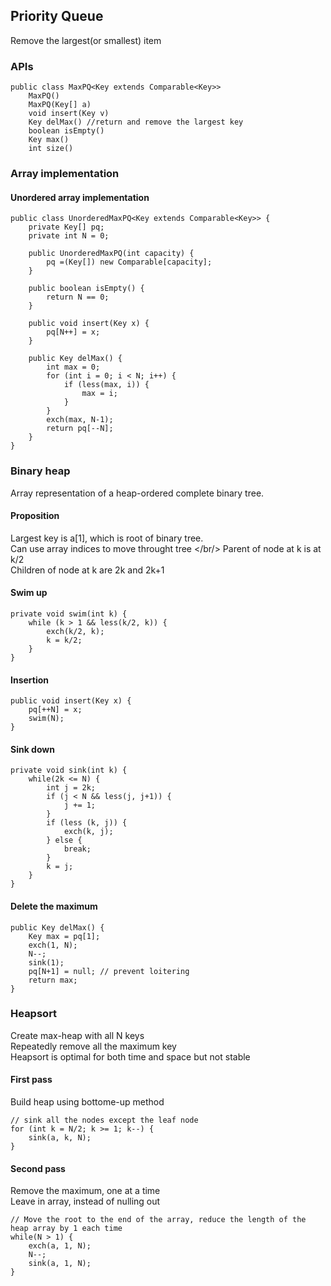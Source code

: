 ## Priority Queue
Remove the largest(or smallest) item

### APIs
```
public class MaxPQ<Key extends Comparable<Key>>
    MaxPQ()
    MaxPQ(Key[] a)
    void insert(Key v)
    Key delMax() //return and remove the largest key
    boolean isEmpty()
    Key max()
    int size()
```

### Array implementation

#### Unordered array implementation
```
public class UnorderedMaxPQ<Key extends Comparable<Key>> {
    private Key[] pq;
    private int N = 0;

    public UnorderedMaxPQ(int capacity) {
        pq =(Key[]) new Comparable[capacity];
    }

    public boolean isEmpty() {
        return N == 0;
    }

    public void insert(Key x) {
        pq[N++] = x;
    }

    public Key delMax() {
        int max = 0;
        for (int i = 0; i < N; i++) {
            if (less(max, i)) {
                max = i;
            }
        }
        exch(max, N-1);
        return pq[--N];
    }
}
```

### Binary heap
Array representation of a heap-ordered complete binary tree.

#### Proposition
Largest key is a[1], which is root of binary tree. <br/>
Can use array indices to move throught tree </br/>
    Parent of node at k is at k/2 <br/>
    Children of node at k are 2k and 2k+1 <br/>

#### Swim up
```
private void swim(int k) {
    while (k > 1 && less(k/2, k)) {
        exch(k/2, k);
        k = k/2;
    }
}
```

#### Insertion
```
public void insert(Key x) {
    pq[++N] = x;
    swim(N);
}
```

#### Sink down
```
private void sink(int k) {
    while(2k <= N) {
        int j = 2k;
        if (j < N && less(j, j+1)) {
            j += 1;
        }
        if (less (k, j)) {
            exch(k, j);
        } else {
            break;
        }
        k = j;
    }
}
```

#### Delete the maximum
```
public Key delMax() {
    Key max = pq[1];
    exch(1, N);
    N--;
    sink(1);
    pq[N+1] = null; // prevent loitering
    return max;
}
```

### Heapsort
Create max-heap with all N keys<br/>
Repeatedly remove all the maximum key <br/>
Heapsort is optimal for both time and space but not stable

#### First pass
Build heap using bottome-up method
```
// sink all the nodes except the leaf node
for (int k = N/2; k >= 1; k--) {
    sink(a, k, N);
}
```

#### Second pass
Remove the maximum, one at a time<br/>
Leave in array, instead of nulling out <br/>
```
// Move the root to the end of the array, reduce the length of the heap array by 1 each time
while(N > 1) {
    exch(a, 1, N);
    N--;
    sink(a, 1, N);
}
```




